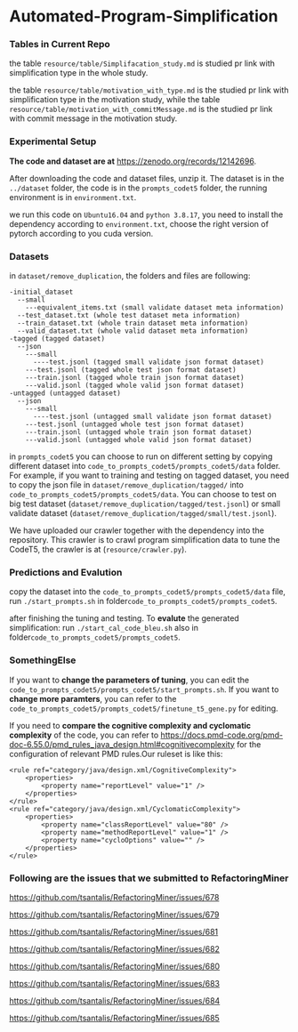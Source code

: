 # Automated-Program-Simplification

### Tables in Current Repo
the table ``resource/table/Simplifacation_study.md`` is studied pr link with simplification type in the whole study.

the table ``resource/table/motivation_with_type.md`` is the studied pr link with simplification type in the motivation study, while
the table ``resource/table/motivation_with_commitMessage.md`` is the studied pr link with commit message in the motivation study.





### Experimental Setup
**The code and dataset are at** <https://zenodo.org/records/12142696>.

After downloading the code and dataset files, unzip it. The dataset is in the ``../dataset`` folder,
the code is in the ``prompts_codet5`` folder, the running environment is in ``environment.txt``.

we run this code on ``Ubuntu16.04`` and ``python 3.8.17``, you need to install the dependency according to ``environment.txt``, 
choose the right version of pytorch according to you cuda version.

### Datasets
in ``dataset/remove_duplication``, the folders and files are following:
```
-initial_dataset
  --small
    ---equivalent_items.txt (small validate dataset meta information)
  --test_dataset.txt (whole test dataset meta information)
  --train_dataset.txt (whole train dataset meta information)
  --valid_dataset.txt (whole valid dataset meta information)
-tagged (tagged dataset)
  --json
    ---small
      ----test.jsonl (tagged small validate json format dataset)
    ---test.jsonl (tagged whole test json format dataset)
    ---train.jsonl (tagged whole train json format dataset)
    ---valid.jsonl (tagged whole valid json format dataset)
-untagged (untagged dataset)
  --json
    ---small
      ----test.jsonl (untagged small validate json format dataset)
    ---test.jsonl (untagged whole test json format dataset)
    ---train.jsonl (untagged whole train json format dataset)
    ---valid.jsonl (untagged whole valid json format dataset)
```
in ``prompts_codet5``
you can choose to run on different setting by copying different dataset into ``code_to_prompts_codet5/prompts_codet5/data`` folder.
For example, if you want to training and testing on tagged dataset, you need to copy the json file in ``dataset/remove_duplication/tagged/``
into ``code_to_prompts_codet5/prompts_codet5/data``. You can choose to test on big test dataset (``dataset/remove_duplication/tagged/test.jsonl``) or 
small validate dataset (``dataset/remove_duplication/tagged/small/test.jsonl``).


We have uploaded our crawler together with the dependency into the repository. This crawler is to crawl program simplification data to tune the CodeT5, the crawler is at (``resource/crawler.py``).

### Predictions and Evalution
copy the dataset into the ``code_to_prompts_codet5/prompts_codet5/data`` file, run ``./start_prompts.sh`` in folder``code_to_prompts_codet5/prompts_codet5``.

after finishing the tuning and testing. To **evalute** the generated simplification: run ``./start_cal_code_bleu.sh`` also in folder``code_to_prompts_codet5/prompts_codet5``.



### SomethingElse
If you want to **change the parameters of tuning**, you can edit the ``code_to_prompts_codet5/prompts_codet5/start_prompts.sh``. 
If you want to **change more paramters**, you can refer to the ``code_to_prompts_codet5/prompts_codet5/finetune_t5_gene.py`` for editing.


If you need to **compare the cognitive complexity and cyclomatic complexity** of the code, you can refer to <https://docs.pmd-code.org/pmd-doc-6.55.0/pmd_rules_java_design.html#cognitivecomplexity> for the configuration of relevant PMD rules.Our ruleset is like this:
```
<rule ref="category/java/design.xml/CognitiveComplexity">
    <properties>
        <property name="reportLevel" value="1" />
    </properties>
</rule>
<rule ref="category/java/design.xml/CyclomaticComplexity">
    <properties>
        <property name="classReportLevel" value="80" />
        <property name="methodReportLevel" value="1" />
        <property name="cycloOptions" value="" />
    </properties>
</rule>
```

### Following are the issues that we submitted to RefactoringMiner

<https://github.com/tsantalis/RefactoringMiner/issues/678>

<https://github.com/tsantalis/RefactoringMiner/issues/679>

<https://github.com/tsantalis/RefactoringMiner/issues/681>

<https://github.com/tsantalis/RefactoringMiner/issues/682>

<https://github.com/tsantalis/RefactoringMiner/issues/680>

<https://github.com/tsantalis/RefactoringMiner/issues/683>

<https://github.com/tsantalis/RefactoringMiner/issues/684>

<https://github.com/tsantalis/RefactoringMiner/issues/685>

